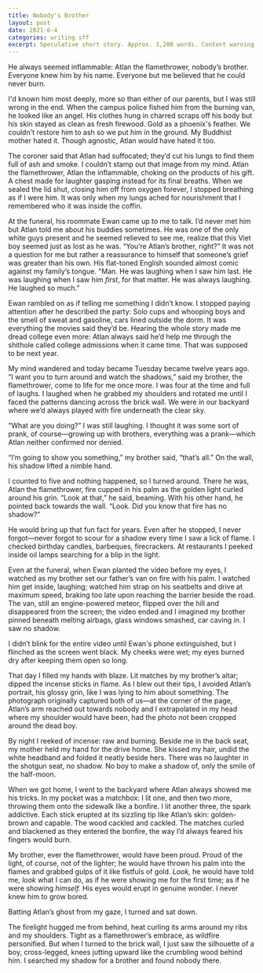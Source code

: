 ```yaml
---
title: Nobody's Brother
layout: post
date: 2021-6-4
categories: writing sff
excerpt: Speculative short story. Approx. 1,200 words. Content warning for death.
---
```


He always seemed inflammable: Atlan the flamethrower, nobody’s brother. Everyone knew him by his name. Everyone but me believed that he could never burn.  

I'd known him most deeply, more so than either of our parents, but I was still wrong in the end. When the campus police fished him from the burning van, he looked like an angel. His clothes hung in charred scraps off his body but his skin stayed as clean as fresh firewood. Gold as a phoenix's feather. We couldn't restore him to ash so we put him in the ground. My Buddhist mother hated it. Though agnostic, Atlan would have hated it too.  

The coroner said that Atlan had suffocated; they’d cut his lungs to find them full of ash and smoke. I couldn’t stamp out that image from my mind. Atlan the flamethrower, Atlan the inflammable, choking on the products of his gift. A chest made for laughter gasping instead for its final breaths. When we sealed the lid shut, closing him off from oxygen forever, I stopped breathing as if I were him. It was only when my lungs ached for nourishment that I remembered who it was inside the coffin.  

At the funeral, his roommate Ewan came up to me to talk. I’d never met him but Atlan told me about his buddies sometimes. He was one of the only white guys present and he seemed relieved to see me, realize that this Viet boy seemed just as lost as he was. “You’re Atlan’s brother, right?” It was not a question for me but rather a reassurance to himself that someone’s grief was greater than his own. His flat-toned English sounded almost comic against my family’s tongue. "Man. He was laughing when I saw him last. He was laughing when I saw him *first*, for that matter. He was always laughing. He laughed so much.”  

Ewan rambled on as if telling me something I didn’t know. I stopped paying attention after he described the party: Solo cups and whooping boys and the smell of sweat and gasoline, cars lined outside the dorm. It was everything the movies said they’d be. Hearing the whole story made me dread college even more: Atlan always said he’d help me through the shithole called college admissions when it came time. That was supposed to be next year.  

My mind wandered and today became Tuesday became twelve years ago. “I want you to turn around and watch the shadows,” said my brother, the flamethrower, come to life for me once more. I was four at the time and full of laughs. I laughed when he grabbed my shoulders and rotated me until I faced the patterns dancing across the brick wall. We were in our backyard where we’d always played with fire underneath the clear sky.  

“What are you doing?” I was still laughing. I thought it was some sort of prank, of course—growing up with brothers, everything was a prank—which Atlan neither confirmed nor denied.   

“I’m going to show you something,” my brother said, “that’s all.” On the wall, his shadow lifted a nimble hand.  

I counted to five and nothing happened, so I turned around. There he was, Atlan the flamethrower, fire cupped in his palm as the golden light curled around his grin. “Look at that,” he said, beaming. With his other hand, he pointed back towards the wall. “Look. Did you know that fire has no shadow?”   

He would bring up that fun fact for years. Even after he stopped, I never forgot—never forgot to scour for a shadow every time I saw a lick of flame. I checked birthday candles, barbeques, firecrackers. At restaurants I peeked inside oil lamps searching for a blip in the light.  

Even at the funeral, when Ewan planted the video before my eyes, I watched as my brother set our father’s van on fire with his palm. I watched him get inside, laughing; watched him strap on his seatbelts and drive at maximum speed, braking too late upon reaching the barrier beside the road. The van, still an engine-powered meteor, flipped over the hill and disappeared from the screen; the video ended and I imagined my brother pinned beneath melting airbags, glass windows smashed, car caving in. I saw no shadow.  

I didn’t blink for the entire video until Ewan's phone extinguished, but I flinched as the screen went black. My cheeks were wet; my eyes burned dry after keeping them open so long.  

That day I filled my hands with blaze. Lit matches by my brother’s altar; dipped the incense sticks in flame. As I blew out their tips, I avoided Atlan’s portrait, his glossy grin, like I was lying to him about something. The photograph originally captured both of us—at the corner of the page, Atlan’s arm reached out towards nobody and I extrapolated in my head where my shoulder would have been, had the photo not been cropped around the dead boy.  

By night I reeked of incense: raw and burning. Beside me in the back seat, my mother held my hand for the drive home. She kissed my hair, undid the white headband and folded it neatly beside hers. There was no laughter in the shotgun seat, no shadow. No boy to make a shadow of, only the smile of the half-moon.  

When we got home, I went to the backyard where Atlan always showed me his tricks. In my pocket was a matchbox: I lit one, and then two more, throwing them onto the sidewalk like a bonfire. I lit another three, the spark addictive. Each stick erupted at its sizzling tip like Atlan’s skin: golden-brown and capable. The wood cackled and cackled. The matches curled and blackened as they entered the bonfire, the way I’d always feared his fingers would burn.  

My brother, ever the flamethrower, would have been proud. Proud of the light, of course, not of the lighter; he would have thrown his palm into the flames and grabbed gulps of it like fistfuls of gold. *Look,* he would have told me, *look* what I can do, as if he were showing me for the first time; as if he were showing *himself.* His eyes would erupt in genuine wonder. I never knew him to grow bored.  

Batting Atlan’s ghost from my gaze, I turned and sat down.  

The firelight hugged me from behind, heat curling its arms around my ribs and my shoulders. Tight as a flamethrower’s embrace, as wildfire personified. But when I turned to the brick wall, I just saw the silhouette of a boy, cross-legged, knees jutting upward like the crumbling wood behind him. I searched my shadow for a brother and found nobody there.